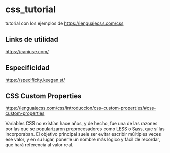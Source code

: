 # css_tutorial
tutorial con los ejemplos de https://lenguajecss.com/css

## Links de utilidad
https://caniuse.com/

## Especificidad
https://specificity.keegan.st/

## CSS Custom Properties
https://lenguajecss.com/css/introduccion/css-custom-properties/#css-custom-properties

Variables CSS no existían hace años, y de hecho, fue una de las razones por las que se popularizaron preprocesadores como LESS o Sass, que sí las incorporaban.
El objetivo principal suele ser evitar escribir múltiples veces ese valor, y en su lugar, ponerle un nombre más lógico y fácil de recordar, que hará referencia al valor real.